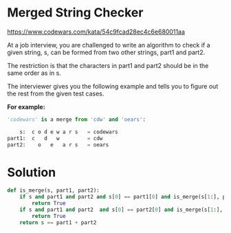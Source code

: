 # Merged String Checker

https://www.codewars.com/kata/54c9fcad28ec4c6e680011aa

At a job interview, you are challenged to write an algorithm to check if a given string, s, can be formed from two other
strings, part1 and part2.

The restriction is that the characters in part1 and part2 should be in the same order as in s.

The interviewer gives you the following example and tells you to figure out the rest from the given test cases.

**For example:**

```python
'codewars' is a merge from 'cdw' and 'oears':

    s:  c o d e w a r s   = codewars
part1:  c   d   w         = cdw
part2:    o   e   a r s   = oears
```

# Solution

```python
def is_merge(s, part1, part2):
    if s and part1 and part2 and s[0] == part1[0] and is_merge(s[1:], part1[1:], part2):
        return True
    if s and part1 and part2  and s[0] == part2[0] and is_merge(s[1:], part1, part2[1:]):
        return True
    return s == part1 + part2 
```